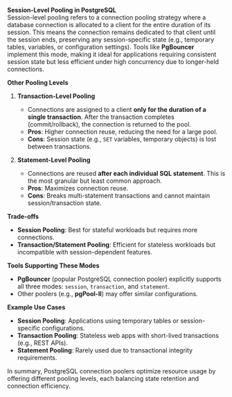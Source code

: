 **Session-Level Pooling in PostgreSQL**  
Session-level pooling refers to a connection pooling strategy where a database connection is allocated to a client for the entire duration of its session. This means the connection remains dedicated to that client until the session ends, preserving any session-specific state (e.g., temporary tables, variables, or configuration settings). Tools like **PgBouncer** implement this mode, making it ideal for applications requiring consistent session state but less efficient under high concurrency due to longer-held connections.

**Other Pooling Levels**  
1. **Transaction-Level Pooling**  
   - Connections are assigned to a client **only for the duration of a single transaction**. After the transaction completes (commit/rollback), the connection is returned to the pool.  
   - **Pros**: Higher connection reuse, reducing the need for a large pool.  
   - **Cons**: Session state (e.g., `SET` variables, temporary objects) is lost between transactions.  

2. **Statement-Level Pooling**  
   - Connections are reused **after each individual SQL statement**. This is the most granular but least common approach.  
   - **Pros**: Maximizes connection reuse.  
   - **Cons**: Breaks multi-statement transactions and cannot maintain session/transaction state.  

**Trade-offs**  
- **Session Pooling**: Best for stateful workloads but requires more connections.  
- **Transaction/Statement Pooling**: Efficient for stateless workloads but incompatible with session-dependent features.  

**Tools Supporting These Modes**  
- **PgBouncer** (popular PostgreSQL connection pooler) explicitly supports all three modes: `session`, `transaction`, and `statement`.  
- Other poolers (e.g., **pgPool-II**) may offer similar configurations.  

**Example Use Cases**  
- **Session Pooling**: Applications using temporary tables or session-specific configurations.  
- **Transaction Pooling**: Stateless web apps with short-lived transactions (e.g., REST APIs).  
- **Statement Pooling**: Rarely used due to transactional integrity requirements.  

In summary, PostgreSQL connection poolers optimize resource usage by offering different pooling levels, each balancing state retention and connection efficiency.
